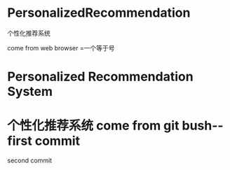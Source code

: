 # PersonalizedRecommendation
个性化推荐系统

come from web browser
=一个等于号
# Personalized Recommendation System
个性化推荐系统
come from git bush--first commit
=
second commit
